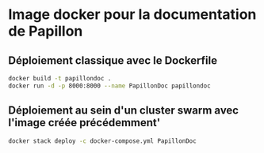 # Image docker pour la documentation de Papillon

## Déploiement classique avec le Dockerfile
```bash
docker build -t papillondoc .
docker run -d -p 8000:8000 --name PapillonDoc papillondoc
```

## Déploiement au sein d'un cluster swarm avec l'image créée précédemment'
```bash
docker stack deploy -c docker-compose.yml PapillonDoc
```
